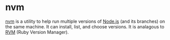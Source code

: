# nvm

[nvm](https://github.com/creationix/nvm/blob/master/README.markdown) is a utility to help run multiple versions of [Node.js](NODEJS.md) (and its branches) on the same machine. It can install, list, and choose versions. It is analagous to [RVM](https://rvm.io/) (Ruby Version Manager).
